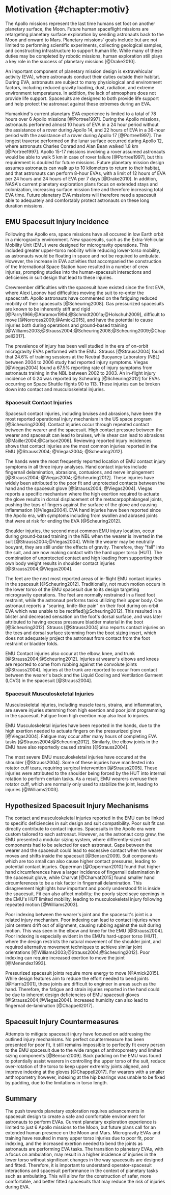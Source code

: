 # Motivation {#chapter:motiv}

The Apollo missions represent the last time humans set foot on another planetary surface, the Moon. 
Future human spaceflight missions are retargeting planetary surface exploration by sending astronauts back to the Moon and onward to Mars.
Planetary missions' goals include but are not limited to performing scientific experiments, collecting geological samples, and constructing infrastructure to support human life. 
While many of these duties may be completed by robotic missions, human exploration still plays a key role in the success of planetary missions [@Drake2010].

An important component of planetary mission design is extravehicular activity (EVA), where astronauts conduct their duties outside their habitat.
During EVA, astronauts are subject to many physiological and environment factors, including reduced gravity loading, dust, radiation, and extreme environment temperatures.
In addition, the lack of atmosphere does not provide life support.
Spacesuits are designed to both provide life support and help protect the astronaut against these extremes during an EVA.

Humankind's current planetary EVA experience is limited to a total of 78 hours over 6 Apollo missions [@Portree1997].
During the Apollo missions, astronauts performed almost 10 hours of EVA in a 24 hour period without the assistance of a rover during Apollo 14, and 22 hours of EVA in a 36-hour period with the assistance of a rover during Apollo 17 [@Portree1997].
The longest traverse performed on the lunar surface occurred during Apollo 12, where astronauts Charles Conrad and Alan Bean walked 1.8 km [@Portree1997].
Apollo 15-17 missions involving a rover assumed astronauts would be able to walk 5 km in case of rover failure [@Portree1997], but this requirement is doubled for future missions. 
Future planetary mission design assumes astronauts can walk up to 10 kilometers to return
to their habitat, and that astronauts can perform 8-hour EVAs, with a limit of 12 hours of EVA per 24 hours and 24 hours of EVA per 7 days [@Drake2010].
In addition, NASA's current planetary exploration plans focus on extended stays and colonization, increasing surface mission time and therefore increasing total EVA time. 
Future planetary EVA missions will therefore need a spacesuit able to adequately and comfortably protect astronauts on these long duration missions. 

## EMU Spacesuit Injury Incidence

Following the Apollo era, space missions have all occured in low Earth orbit in a microgravity environment. 
New spacesuits, such as the Extra-Vehicular Mobility Unit (EMU) were designed for microgravity operations.
This included greater upper-torso mobility while reducing lower-torso mobility, as astronauts would be floating in space and not be required to ambulate. 
However, the increase in EVA activities that accompanied the construction of the International Space Station have resulted in a number of crew injuries, prompting studies into the human-spacesuit interactions and deficienies in suit design that lead to these injuries. 

Crewmember difficulties with the spacesuit have existed since the first EVA, where Alexi Leonov had difficulties moving the suit to re-enter the spacecraft. 
Apollo astronauts have commented on the fatiguing reduced mobility of their spacesuits [@Scheuring2008].
Gas pressurized spacesuits are known to be inherently stiff and rigid [@Parry1966;@Abramov1994;@Schmidt2001a;@Holschuh2009], difficult to move [@Norcross2009;@Amick2015], and have the potential to cause injuries both during operations and ground-based training [@Williams2003;@Strauss2004;@Scheuring2008;@Scheuring2009;@Chappell2017].

The prevalence of injury has been well studied in the era of on-orbit microgravity EVAs performed with the EMU. 
Strauss [@Strauss2004] found that 24.6% of training sessions at the Neutral Buoyancy Laboratory (NBL) between 2004 to 2006 study had reported injury symptoms. 
Viegas [@Viegas2004] found a 67.5% reporting rate of injury symptoms from astronauts training in the NBL between 2002 to 2003. 
An in-flight injury incidence of 0.24 was reported by Scheuring [@Scheuring2012] for EVAs occurring on Space Shuttle flights 90 to 113. 
These injuries can be broken down into contact and musculoskeletal injuries. 


### Spacesuit Contact Injuries
Spacesuit contact injuries, including bruises and abrasions, have been the most reported operational injury mechanism in the US space program [@Scheuring2008]. 
Contact injuries occur through repeated contact between the wearer and the
spacesuit. 
High contact pressure between the wearer and spacesuit can lead to bruises, while shear can lead to abrasions [@Mailler2004;@Carlson2006].
Reviewing reported injury incidences shows that contact injuries are the most common injuries reported in the EMU [@Strauss2004; @Viegas2004; @Scheuring2012].

The hands were the most frequently reported location of EMU contact injury symptoms in all three injury analyses.
Hand contact injuries include fingernail delamination, abrasions, contusions, and nerve impingement [@Strauss2004; @Viegas2004; @Scheuring2012]. 
These injuries have widely been attributed to the poor fit and unprotected contacts between the hand and the spacesuit glove [@Strauss2004; @Viegas2004]. 
Viegas reports a specific mechanism where the high exertion required to actuate the glove results in dorsal displacement of the metacarpophalangeal joints, pushing the tops of fingers against the surface of the glove and causing inflammation [@Viegas2004].
EVA hand injuries have been reported since the Apollo era, with symptoms including from swollen and abrased joints that were at risk for ending the EVA [@Scheuring2012]. 

Shoulder injuries, the second most common EMU injury location, occur during ground-based training in the NBL when the wearer is inverted in the suit [@Strauss2004;@Viegas2004]. 
While the wearer may be neutrally bouyant, they are still under the effects of gravity. 
Therefore, they "fall" into the suit, and are now making contact with the hard upper torso (HUT). 
The combination of unprotected contact and high loading from supporting their own body weight results in shoulder contact injuries [@Strauss2004;@Viegas2004]. 

The feet are the next most reported areas of in-flight EMU contact injuries in the spacesuit [@Scheuring2012]. 
Traditionally, not much motion occurs in the lower torso of the EMU spacesuit due to its design targeting microgravity operations. 
The feet are normally restrained in a fixed foot restraint, while the astronaut performs tasks utilizing their upper body. 
One astronaut reports a "searing, knife-like pain" on their foot during on-orbit EVA which was unable to be rectified[@Scheuring2012].
This resulted in a blister and decreased sensation on the foot's dorsal surface, and was later attributed to having excess presssure bladder material in the boot [@Scheuring2012]. 
Strauss [@Strauss2004] also reports contact injuries on the toes and dorsal surface stemming from the boot sizing insert, which does not adequately project the astronaut from contact from the foot restraint or bladder folds. 

EMU Contact injuries also occur at the elbow, knee, and trunk [@Strauss2004;@Scheuring2012]. Injuries at wearer's elbows and knees are reported to come from rubbing against the convolute joints [@Strauss2004]. 
Injuries at the trunk are reported to occur from contact between the wearer's back and the Liquid Cooling and Ventilation Garment (LCVG) in the spacesuit [@Strauss2004]. 

### Spacesuit Musculoskeletal Injuries

Musculoskeletal injuries, including muscle tears, strains, and inflammation, are severe injuries stemming from high exertion and poor joint programming in the spacesuit. Fatigue from high exertion may also lead to injuries.

EMU Musculoskeletal injuries have been reported in the hands, due to the high exertion needed to actuate fingers on the pressurized glove [@Viegas2004].
Fatigue may occur after many hours of completing EVA tasks [@Strauss2004;@Scheuring2012].
Similarly, the elbow joints in the EMU have also reportedly caused strains [@Strauss2004].

The most severe EMU musculoskeletal injuries have occured at the shoulder [@Strauss2004]. 
Some of these injuries have manifested into rotator cuff tears, requiring surgical intervention [@Strauss2005]. 
These injuries were attributed to the shoulder being forced by the HUT into internal rotation to perform certain tasks. 
As a result, EMU wearers overuse their rotator cuff, which are normally only used to stabilize the joint, leading to injuries [@Williams2003].

## Hypothesized Spacesuit Injury Mechanisms

The contact and musculoskeletal injuries reported in the EMU can be linked to specific deficiencies in suit design and suit compatibility. 
Poor suit fit can directly contribute to contact injuries.
Spacesuits in the Apollo era were custom tailored to each astronaut. 
However, as the astronaut corp grew, the EMU presented a modular sizing system, where differently-sized suit components had to be selected for each astronaut. 
Gaps between the wearer and the spacesuit could lead to excessive contact when the wearer moves and shifts inside the spacesuit [@Benson2009]. 
Suit components which are too small can also cause higher contact pressures, leading to potential contact injuries. 
Opperman [@Opperman2010] found that higher hand circumferences have a larger incidence of fingernail delamination in the spacesuit glove, while Charvat [@Charvat2015] found smaller hand circumferences to be a risk factor in fingernail delamination. 
This disagreement highlights how important and poorly understood fit is inside the spacesuit. 
Fit can also affect mobility; the poorly sized scye openings in the EMU's HUT limited mobility, leading to musculoskeletal injury following repeated motion [@Williams2003]. 

Poor indexing between the wearer's joint and the spacesuit's joint is a related injury mechanism. 
Poor indexing can lead to contact injuries when joint centers drift out of alignment, causing rubbing against the suit during motion. 
This was seen in the elbow and knee for the EMU [@Strauss2004].
Poor indexing is especially evident in the EMU’s hard-upper torso (HUT), where the design restricts the natural movement of the shoulder joint, and required alternative movement techniques to achieve similar joint orientations [@Williams2003;@Strauss2004;@Scheuring2012].
Poor indexing can require increased exertion to move the joint [@Menendez1993].

Pressurized spacesuit joints require more energy to move [@Amick2015].
While design features aim to reduce the effort needed to bend joints [@Harris2001], these joints are difficult to engineer in areas such as the hand. 
Therefore, the fatigue and strain injuries reported in the hand could be due to inherent design deficiencies of EMU spacesuit gloves [@Strauss2004;@Viegas2004]. Increased humidity can also lead to fingernail de-lamination [@Chappell2017].  

## Spacesuit Injury Countermeasures

Attempts to mitigate spacesuit injury have focused on addressing the outlined injury mechanisms. 
No perfect countermeasure has been presented for poor fit, it still remains impossible to perfectly fit every person to the EMU spacesuit due to the wide ranges of anthropometry and limited sizing components [@Benson2009]. 
Back padding on the EMU was found to potentially assist wearers in controlling the upper torso of the suit, reduce over-rotation of the torso to keep upper extremity joints aligned, and improve indexing at the gloves [@Chappell2017]. 
For wearers with a smaller anthropometry however, indexing at the hip bearings was unable to be fixed by padding, due to the limitations in torso length. 

## Summary
The push towards planetary exploration requires advancements in spacesuit design to create a safe and comfortable environment for astronauts to perform EVAs.
Current planetary exploration experience is limited to just 6 Apollo missions to the Moon, but future plans call for an extended human presence on the Moon and Mars. 
Microgravity EVAs and training have resulted in many upper torso injuries due to poor fit, poor indexing, and the increased exertion needed to bend the joints as astronauts are performing EVA tasks.
The transition to planetary EVAs, with a focus on ambulation, may result in a higher incidence of injuries in the lower torso without significant changes in the way spacesuits are designed and fitted. 
Therefore, it is important to understand operator-spacesuit interactions and spacesuit performance in the context of planetary tasks such as ambulating.
This will allow for the construction of safer, more comfortable, and better fitted spacesuits that may reduce the risk of injuries during EVA. 

























